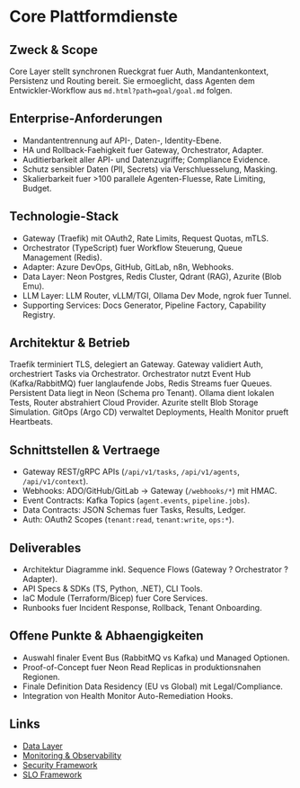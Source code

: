 # Core Plattformdienste

## Zweck & Scope
Core Layer stellt synchronen Rueckgrat fuer Auth, Mandantenkontext, Persistenz und Routing bereit. Sie ermoeglicht, dass Agenten dem Entwickler-Workflow aus `md.html?path=goal/goal.md` folgen.

## Enterprise-Anforderungen
- Mandantentrennung auf API-, Daten-, Identity-Ebene.
- HA und Rollback-Faehigkeit fuer Gateway, Orchestrator, Adapter.
- Auditierbarkeit aller API- und Datenzugriffe; Compliance Evidence.
- Schutz sensibler Daten (PII, Secrets) via Verschluesselung, Masking.
- Skalierbarkeit fuer >100 parallele Agenten-Fluesse, Rate Limiting, Budget.

## Technologie-Stack
- Gateway (Traefik) mit OAuth2, Rate Limits, Request Quotas, mTLS.
- Orchestrator (TypeScript) fuer Workflow Steuerung, Queue Management (Redis).
- Adapter: Azure DevOps, GitHub, GitLab, n8n, Webhooks.
- Data Layer: Neon Postgres, Redis Cluster, Qdrant (RAG), Azurite (Blob Emu).
- LLM Layer: LLM Router, vLLM/TGI, Ollama Dev Mode, ngrok fuer Tunnel.
- Supporting Services: Docs Generator, Pipeline Factory, Capability Registry.

## Architektur & Betrieb
Traefik terminiert TLS, delegiert an Gateway. Gateway validiert Auth, orchestriert Tasks via Orchestrator. Orchestrator nutzt Event Hub (Kafka/RabbitMQ) fuer langlaufende Jobs, Redis Streams fuer Queues. Persistent Data liegt in Neon (Schema pro Tenant). Ollama dient lokalen Tests, Router abstrahiert Cloud Provider. Azurite stellt Blob Storage Simulation. GitOps (Argo CD) verwaltet Deployments, Health Monitor prueft Heartbeats.

## Schnittstellen & Vertraege
- Gateway REST/gRPC APIs (`/api/v1/tasks`, `/api/v1/agents`, `/api/v1/context`).
- Webhooks: ADO/GitHub/GitLab -> Gateway (`/webhooks/*`) mit HMAC.
- Event Contracts: Kafka Topics (`agent.events`, `pipeline.jobs`).
- Data Contracts: JSON Schemas fuer Tasks, Results, Ledger.
- Auth: OAuth2 Scopes (`tenant:read`, `tenant:write`, `ops:*`).

## Deliverables
- Architektur Diagramme inkl. Sequence Flows (Gateway ? Orchestrator ? Adapter).
- API Specs & SDKs (TS, Python, .NET), CLI Tools.
- IaC Module (Terraform/Bicep) fuer Core Services.
- Runbooks fuer Incident Response, Rollback, Tenant Onboarding.

## Offene Punkte & Abhaengigkeiten
- Auswahl finaler Event Bus (RabbitMQ vs Kafka) und Managed Optionen.
- Proof-of-Concept fuer Neon Read Replicas in produktionsnahen Regionen.
- Finale Definition Data Residency (EU vs Global) mit Legal/Compliance.
- Integration von Health Monitor Auto-Remediation Hooks.

## Links
- [Data Layer](md.html?path=data/data.md)
- [Monitoring & Observability](md.html?path=monitoring/monitoring.md)
- [Security Framework](md.html?path=security/security.md)
- [SLO Framework](md.html?path=slo/slo.md)
